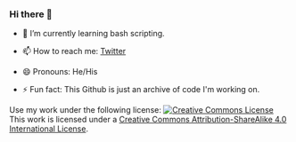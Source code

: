 ### Hi there 👋



- 🌱 I’m currently learning bash scripting.

- 📫 How to reach me: [Twitter](https://twitter.com/SoloPfl)
- 😄 Pronouns: He/His
- ⚡ Fun fact: This Github is just an archive of code I'm working on.

Use my work under the following license: 
[![Creative Commons
License](https://i.creativecommons.org/l/by-sa/4.0/88x31.png)](http://creativecommons.org/licenses/by-sa/4.0/)\
This work is licensed under a [Creative Commons Attribution-ShareAlike
4.0 International
License](http://creativecommons.org/licenses/by-sa/4.0/).
